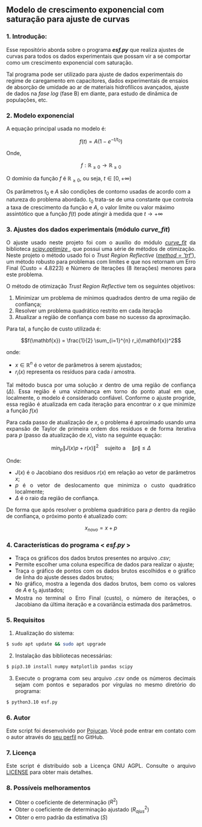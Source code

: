 ## Modelo de crescimento exponencial com saturação para ajuste de curvas

<!--<div style="text-align: justify;">-->

### 1. Introdução:
Esse repositório aborda sobre o programa **_esf.py_** que realiza ajustes de curvas para todos os dados experimentais que possam vir a se comportar como um crescimento exponencial com saturação.

Tal programa pode ser utilizado para ajuste de dados experimentais do regime de caregamento em capacitores, dados experimentais de ensaios de absorção de umidade ao ar de materiais hidrofílicos avançados, ajuste de dados na *fase log* (fase B) em diante, para estudo de dinâmica de populações, etc.

### 2. Modelo exponencial

A equação principal usada no modelo é:

$$f(t) = A(1-e^{-t/t_{0}})$$

Onde,

$$f:\mathbb{R}_{\ge 0} \to \mathbb{R}_{\ge 0}$$
 
O domínio da função $f$ é $\mathbb{R}_{\ge 0}$, ou seja, $t \in [0, +\infty)$  

Os parâmetros $t_{0}$ e $A$ são condições de contorno usadas de acordo com a natureza do problema abordado. $t_{0}$ trata-se de uma constante que controla a taxa de crescimento da função e $A$, o valor limite ou valor máximo assintótico que a função $f(t)$ pode atingir à medida que $t \to +\infty$

</div>

### 3. Ajustes dos dados experimentais (módulo _curve_fit_)

<div style="text-align: justify;">

O ajuste usado neste projeto foi com o auxílio do módulo [_curve_fit_](https://docs.scipy.org/doc/scipy/reference/generated/scipy.optimize.curve_fit.html#scipy.optimize.curve_fit) da biblioteca [_scipy.optimize_ ](https://docs.scipy.org/doc/scipy/reference/optimize.html), que possui uma série de métodos de otimização. Neste projeto o método usado foi o _Trust Region Reflective_ ([_method = 'trf'_](https://docs.scipy.org/doc/scipy/reference/generated/scipy.optimize.least_squares.html#scipy.optimize.least_squares)), um método robusto para problemas com limites e que nos retornam um Erro Final (Custo = 4.8223) e Número de Iterações (8 iterações) menores para este problema. 

O método de otimização _Trust Region Reflective_ tem os seguintes objetivos:

1. Minimizar um problema de mínimos quadrados dentro de uma região de confiança;
2. Resolver um problema quadrático restrito em cada iteração
3. Atualizar a região de confiança com base no sucesso da aproximação.

<div>
   
Para tal, a função de custo utilizada é:

$$f(\mathbf{x}) = \frac{1}{2} \sum_{i=1}^{n} r_i(\mathbf{x})^2$$

onde:

- $x \in \mathbb{R}^{n}$ é o vetor de parâmetros à serem ajustados;
- $r_{i}(x)$ representa os resíduos para cada $i$ amostra.

Tal método busca por uma solução $x$ dentro de uma região de confiança ($\Delta$). Essa região é uma vizinhança em torno do ponto atual em que, localmente, o modelo é considerado confiável. Conforme o ajuste progride, essa região é atualizada em cada iteração para encontrar o $x$ que minimize a função $f(x)$

Para cada passo de atualização de $x$, o problema é aproximado usando uma expansão de Taylor de primeira ordem dos resíduos e de forma iterativa para $p$ (passo da atualização de $x$), visto na seguinte equação:

$$\min_p \| J(x) p + r(x) \|^2 \quad \text{sujeito a} \quad \| p \| \leq \Delta$$

Onde:

- $J(x)$ é o Jacobiano dos resíduos $r(x)$ em relação ao vetor de parâmetros $x$;
- $p$ é o vetor de deslocamento que minimiza o custo quadrático localmente;
- $\Delta$ é o raio da região de confiança.
   
De forma que após resolver o problema quadrático para $p$ dentro da região de confiança, o próximo ponto é atualizado com:

$$x_{novo} = x + p$$

### 4. Características do programa < **_esf.py_** >

- Traça os gráficos dos dados brutos presentes no arquivo _.csv_;
- Permite escolher uma coluna específica de dados para  realizar o ajuste;
- Traça o gráfico de pontos com os dados brutos escolhidos e o gráfico de linha do ajuste desses dados brutos;
- No gráfico, mostra a legenda dos dados brutos, bem como os valores de $A$ e $t_{0}$ ajustados;
- Mostra no terminal o Erro Final (custo), o número de iterações, o Jacobiano da última iteração e a covariância estimada dos parâmetros.

### 5. Requisitos

1. Atualização do sistema:

```bash
$ sudo apt update && sudo apt upgrade
```

2. Instalação das bibliotecas necessárias:
   
```bash
$ pip3.10 install numpy matplotlib pandas scipy
```

3. Execute o programa com seu arquivo _.csv_ onde os números decimais sejam com pontos e separados por vírgulas no mesmo diretório do programa:

```bash
$ python3.10 esf.py
```
### 6. Autor

Este script foi desenvolvido por [Pojucan](https://linkedin.com/in/pojucan). Você pode entrar em contato com o autor através do [seu perfil](https://github.com/pojucan) no GitHub.

### 7. Licença

Este script é distribuído sob a Licença GNU AGPL. Consulte o arquivo [LICENSE](https://www.gnu.org/licenses/gpl-3.0.html) para obter mais detalhes.

### 8. Possíveis melhoramentos

- Obter o coeficiente de determinação ($R^{2}$)
- Obter o coeficiente de determinação ajustado ($R^{2}_{ajus}$)
- Obter o erro padrão da estimativa ($S$)





